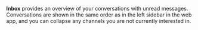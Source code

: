 **Inbox** provides an overview of your conversations with unread messages.
Conversations are shown in the same order as in the left sidebar in the web app,
and you can collapse any channels you are not currently interested in.
